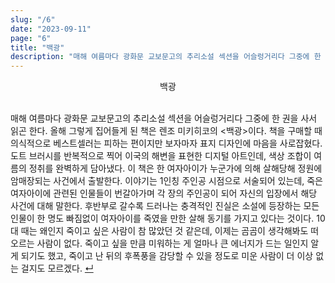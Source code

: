 ```yaml
---
slug: "/6"
date: "2023-09-11"
page: "6"
title: "백광"
description: "매해 여름마다 광화문 교보문고의 추리소설 섹션을 어슬렁거리다 그중에 한 권을 사서 읽곤 한다."
---
```


<div style="text-align: center">
  <span class="post-line">
    백광
  </span>
</div>

<br>

매해 여름마다 광화문 교보문고의 추리소설 섹션을 어슬렁거리다 그중에 한 권을 사서 읽곤 한다. 올해 그렇게 집어들게 된 책은 렌조 미키히코의 <백광>이다. 책을 구매할 때 의식적으로 베스트셀러는 피하는 편이지만 보자마자 표지 디자인에 마음을 사로잡혔다. 도트 브러시를 반복적으로 찍어 이국의 해변을 표현한 디지털 아트인데, 색상 조합이 여름의 정취를 완벽하게 담아냈다. 이 책은 한 여자아이가 누군가에 의해 살해당해 정원에 암매장되는 사건에서 출발한다. 이야기는 1인칭 주인공 시점으로 서술되어 있는데, 죽은 여자아이에 관련된 인물들이 번갈아가며 각 장의 주인공이 되어 자신의 입장에서 해당 사건에 대해 말한다. 후반부로 갈수록 드러나는 충격적인 진실은 소설에 등장하는 모든 인물이 한 명도 빠짐없이 여자아이를 죽였을 만한 살해 동기를 가지고 있다는 것이다. 10대 때는 왜인지 죽이고 싶은 사람이 참 많았던 것 같은데, 이제는 곰곰이 생각해봐도 떠오르는 사람이 없다. 죽이고 싶을 만큼 미워하는 게 얼마나 큰 에너지가 드는 일인지 알게 되기도 했고, 죽이고 난 뒤의 후폭풍을 감당할 수 있을 정도로 미운 사람이 더 이상 없는 걸지도 모르겠다. <a href="/">↵</a>
